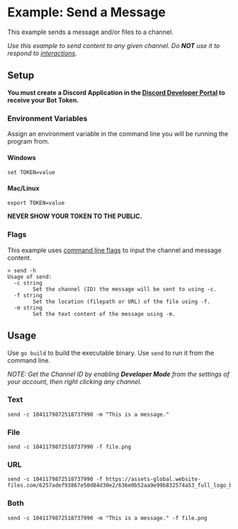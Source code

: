 # Example: Send a Message

This example sends a message and/or files to a channel.

_Use this example to send content to any given channel. Do **NOT** use it to respond to [interactions](/_examples/command/)._

## Setup

**You must create a Discord Application in the [Discord Developer Portal](https://discord.com/developers/docs/getting-started#creating-an-app) to receive your Bot Token.** 

### Environment Variables

Assign an environment variable in the command line you will be running the program from.

#### Windows

```
set TOKEN=value
```

#### Mac/Linux

```
export TOKEN=value
``` 

**NEVER SHOW YOUR TOKEN TO THE PUBLIC.**

### Flags

This example uses [command line flags](https://pkg.go.dev/flag) to input the channel and message content.

```
> send -h
Usage of send:
  -c string
        Set the channel (ID) the message will be sent to using -c.
  -f string
        Set the location (filepath or URL) of the file using -f.
  -m string
        Set the text content of the message using -m.
```

## Usage

Use `go build` to build the executable binary. Use `send` to run it from the command line.

_NOTE: Get the Channel ID by enabling **Developer Mode** from the settings of your account, then right clicking any channel._

### Text

```
send -c 1041179872518737990 -m "This is a message."
```

### File

```
send -c 1041179872518737990 -f file.png
```

### URL

```
send -c 1041179872518737990 -f https://assets-global.website-files.com/6257adef93867e50d84d30e2/636e0b52aa9e99b832574a53_full_logo_blurple_RGB.png
```

### Both

```
send -c 1041179872518737990 -m "This is a message." -f file.png
```

